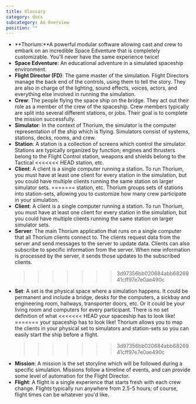 ```yaml
---
title: Glossary
category: docs
subcategory: An Overview
position: ""
---
```


- **Thorium:**A powerful modular software allowing cast and crew to embark on an
  incredible Space Edventure that is completely customizable. You'll never have
  the same experience twice!
- **Space Edventure**: An educational adventure in a simulated spaceship
  environment.
- **Flight Director (FD)**: The game master of the simulation. Flight Directors
  manage the back end of the controls, using them to tell the story. They are
  also in charge of the lighting, sound effects, voices, actors, and everything
  else involved in running the simulation.
- **Crew**: The people flying the space ship on the bridge. They act out their
  role as a member of the crew of the spaceship. Crew members typically are
  split into several different stations, or jobs. Their goal is to complete the
  mission successfully.
- **Simulator**: In the context of Thorium, the simulator is the computer
  representation of the ship which is flying. Simulators consist of systems,
  stations, decks, rooms, and crew.
- **Station**: A station is a collection of screens which control the simulator.
  Stations are typically organized by function; engines and thrusters belong to
  the Flight Control station, weapons and shields belong to the Tactical <<<<<<<
  HEAD station, etc.
- **Client**: A client is a single computer running a station. To run Thorium,
  you must have at least one client for every station in the simulation, but you
  could have multiple clients running the same station on larger simulator sets.
  ======= station, etc. Thorium groups sets of stations into station-sets,
  allowing you to customize how many crew participate in your simulation.
- **Client**: A client is a single computer running a station. To run Thorium,
  you must have at least one client for every station in the simulation, but you
  could have multiple clients running the same station on larger simulator sets.
- **Server**: The main Thorium application that runs on a single computer that
  all Thorium clients connect to. The clients request data from the server and
  send messages to the server to update data. Clients can also subscribe to
  specific information from the server. When new information is processed by the
  server, it sends those updates to the subscribed clients.
  > > > > > > > 3d97356bb020684abb6826941cff97e7e0ae490c
- **Set**: A set is the physical space where a simulation happens. It could be
  permanent and include a bridge, desks for the computers, a sickbay and
  engineering room, hallways, transporter doors, etc. Or it could be your living
  room and computers for every participant. There is no set definition of what
  <<<<<<< HEAD your spaceship has to look like! ======= your spaceship has to
  look like! Thorium allows you to map the clients in your physical set to
  simulators and station-sets so you can easily start the ship before a flight.
  > > > > > > > 3d97356bb020684abb6826941cff97e7e0ae490c
- **Mission**: A mission is the set storyline which will be followed during a
  specific simulation. Missions follow a timeline of events, and can provide
  some level of automation for the Flight Director.
- **Flight**: A flight is a single experience that starts fresh with each crew
  change. Flights typically run anywhere from 2.5-5 hours; of course, flight
  times can be whatever you'd like.
